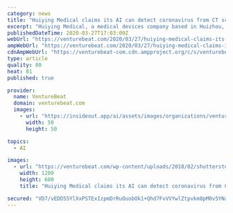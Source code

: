 ```yaml
---
category: news
title: "Huiying Medical claims its AI can detect coronavirus from CT scans with 96% accuracy"
excerpt: "Huiying Medical, a medical devices company based in Huizhou, China, claims to have developed an AI imaging solution that uses CT chest scans to detect the presence of COVID-19. The company asserts that it might be useful in regions of the world without access to reverse transcription-polymerase chain reaction (RT-PCR), the standard testing ..."
publishedDateTime: 2020-03-27T17:03:00Z
webUrl: "https://venturebeat.com/2020/03/27/huiying-medical-claims-its-ai-can-detect-coronavirus-from-ct-scans-with-96-accuracy/"
ampWebUrl: "https://venturebeat.com/2020/03/27/huiying-medical-claims-its-ai-can-detect-coronavirus-from-ct-scans-with-96-accuracy/amp/"
cdnAmpWebUrl: "https://venturebeat-com.cdn.ampproject.org/c/s/venturebeat.com/2020/03/27/huiying-medical-claims-its-ai-can-detect-coronavirus-from-ct-scans-with-96-accuracy/amp/"
type: article
quality: 80
heat: 81
published: true

provider:
  name: VentureBeat
  domain: venturebeat.com
  images:
    - url: "https://insideout.app/ai/assets/images/organizations/venturebeat.com-50x50.jpg"
      width: 50
      height: 50

topics:
  - AI

images:
  - url: "https://venturebeat.com/wp-content/uploads/2018/02/shutterstock_400845934-e1572448996720.jpg?fit=1200%2C600&strip=all"
    width: 1200
    height: 600
    title: "Huiying Medical claims its AI can detect coronavirus from CT scans with 96% accuracy"

secured: "VD7/vEDD55YlXxPSTExIzpmDrRuOuobOk1+Qhd7FvVVYwlZtpvkm8pM0v5YNaTvdER66n+vL3ZiLk03qfrIcPtTrrKX5QzqYeDbney627sJ4PBSFptuw3KNTOtksiH8xy5tlHjBwgz9bZP/kjCpUWEI5y1NCh+Cos7j56WRXbD+jOVvAjyb8ajVT6P13SRE/AJ1PvyWmmEjLnUAxulYkEl4/jeAkd9H5eWcmZZxiTLyj5J0Di4RMvhjml6poPA/MCVcL8+LJxiJM84jCJ6D7nRt6HcifSGGS3QbJ9D1ygq6T4b+lFB1I6wQqGcHokMwa7MlUkLDtRI+Q9Xiy/bvjMzi/v8mTeA9N5u1aw2T8GBhvNC+2RCR+RvYyQ9LtE5KwW+PJ3JQnvWioPmSykI0i/2aSvXoXFvZyF4leCb3A0/EwDMkBRBxa/lyNPsCKBnii4fMOd9iNQ4xR0vjdxqvolat8MJObjvNvUl55YLR3qZ8=;2i8nbOZn6Xz3tc2DVf0W7g=="
---
```


